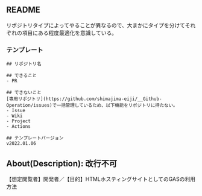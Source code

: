 ## README
リポジトリタイプによってやることが異なるので、大まかにタイプを分けてそれぞれの項目にある程度最適化を意識している。

### テンプレート
```
## リポジトリ名

## できること
- PR

## できないこと
[専用リポジトリ](https://github.com/shimajima-eiji/__Github-Operation/issues)で一括管理しているため、以下機能をリポジトリに持たない。
- Issue
- Wiki
- Project
- Actions

## テンプレートバージョン
v2022.01.06
```

## About(Description): 改行不可
【想定閲覧者】開発者／【目的】HTMLホスティングサイトとしてのGASの利用方法